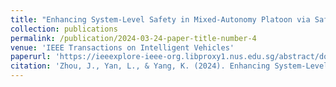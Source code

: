```yaml
---
title: "Enhancing System-Level Safety in Mixed-Autonomy Platoon via Safe Reinforcement Learning"
collection: publications
permalink: /publication/2024-03-24-paper-title-number-4
venue: 'IEEE Transactions on Intelligent Vehicles'
paperurl: 'https://ieeexplore-ieee-org.libproxy1.nus.edu.sg/abstract/document/10462535'
citation: 'Zhou, J., Yan, L., & Yang, K. (2024). Enhancing System-Level Safety in Mixed-Autonomy Platoon via Safe Reinforcement Learning. IEEE Transactions on Intelligent Vehicles.'
---
```


